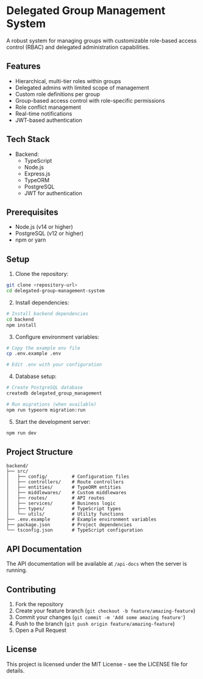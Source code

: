 # Delegated Group Management System

A robust system for managing groups with customizable role-based access control (RBAC) and delegated administration capabilities.

## Features

- Hierarchical, multi-tier roles within groups
- Delegated admins with limited scope of management
- Custom role definitions per group
- Group-based access control with role-specific permissions
- Role conflict management
- Real-time notifications
- JWT-based authentication

## Tech Stack

- Backend:
  - TypeScript
  - Node.js
  - Express.js
  - TypeORM
  - PostgreSQL
  - JWT for authentication

## Prerequisites

- Node.js (v14 or higher)
- PostgreSQL (v12 or higher)
- npm or yarn

## Setup

1. Clone the repository:

```bash
git clone <repository-url>
cd delegated-group-management-system
```

2. Install dependencies:

```bash
# Install backend dependencies
cd backend
npm install
```

3. Configure environment variables:

```bash
# Copy the example env file
cp .env.example .env

# Edit .env with your configuration
```

4. Database setup:

```bash
# Create PostgreSQL database
createdb delegated_group_management

# Run migrations (when available)
npm run typeorm migration:run
```

5. Start the development server:

```bash
npm run dev
```

## Project Structure

```
backend/
├── src/
│   ├── config/         # Configuration files
│   ├── controllers/    # Route controllers
│   ├── entities/       # TypeORM entities
│   ├── middlewares/    # Custom middlewares
│   ├── routes/         # API routes
│   ├── services/       # Business logic
│   ├── types/          # TypeScript types
│   └── utils/          # Utility functions
├── .env.example        # Example environment variables
├── package.json        # Project dependencies
└── tsconfig.json       # TypeScript configuration
```

## API Documentation

The API documentation will be available at `/api-docs` when the server is running.

## Contributing

1. Fork the repository
2. Create your feature branch (`git checkout -b feature/amazing-feature`)
3. Commit your changes (`git commit -m 'Add some amazing feature'`)
4. Push to the branch (`git push origin feature/amazing-feature`)
5. Open a Pull Request

## License

This project is licensed under the MIT License - see the LICENSE file for details.

